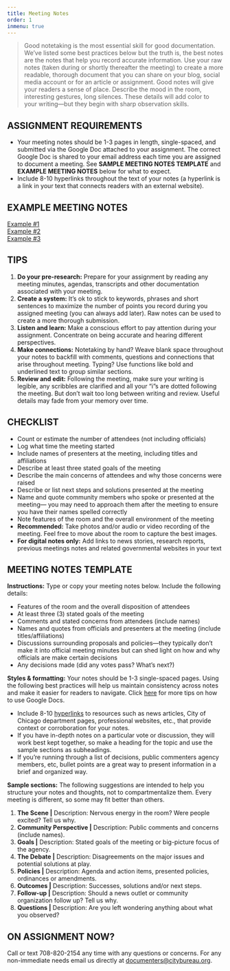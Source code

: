 ```yaml
---
title: Meeting Notes
order: 1
inmenu: true
---
```

> Good notetaking is the most essential skill for good documentation. We’ve listed some best practices below but the truth is, the best notes are the notes that help you record accurate information. Use your raw notes (taken during or shortly thereafter the meeting) to create a more readable, thorough document that you can share on your blog, social media account or for an article or assignment. Good notes will give your readers a sense of place. Describe the mood in the room, interesting gestures, long silences. These details will add color to your writing—but they begin with sharp observation skills.

## ASSIGNMENT REQUIREMENTS

* Your meeting notes should be 1-3 pages in length, single-spaced, and submitted via the Google Doc attached to your assignment. The correct Google Doc is shared to your email address each time you are assigned to document a meeting. See **SAMPLE MEETING NOTES TEMPLATE** and **EXAMPLE MEETING NOTES** below for what to expect.
* Include 8-10 hyperlinks throughout the text of your notes (a hyperlink is a link in your text that connects readers with an external website).

## EXAMPLE MEETING NOTES

[Example #1](https://docs.google.com/document/d/13J_QM7jRxJos1ggWHFa_iQeA9-f0svK4r79TCxAhfBs/edit)\
[Example #2](https://docs.google.com/document/u/2/d/1FLbPcEiXfvcL6N3yiLkRNhU6J1BIerfUsTtMAqupQD0/edit)\
[Example #3](https://docs.google.com/document/d/1a-7ZLD716WpanGa-DqyhPdrA9WeBAUkhs_16K8DePS0/edit?usp=sharing)

## TIPS

1. **Do your pre-research:** Prepare for your assignment by reading any meeting minutes, agendas, transcripts and other documentation associated with your meeting.
2. **Create a system:** It’s ok to stick to keywords, phrases and short sentences to maximize the number of points you record during you assigned meeting (you can always add later). Raw notes can be used to create a more thorough submission.
3. **Listen and learn:** Make a conscious effort to pay attention during your assignment. Concentrate on being accurate and hearing different perspectives. 
4. **Make connections:** Notetaking by hand? Weave blank space throughout your notes to backfill with comments, questions and connections that arise throughout meeting. Typing? Use functions like bold and underlined text to group similar sections.
5. **Review and edit:** Following the meeting, make sure your writing is legible, any scribbles are clarified and all your “i”s are dotted following the meeting. But don’t wait too long between writing and review. Useful details may fade from your memory over time.

## CHECKLIST

* Count or estimate the number of attendees (not including officials)
* Log what time the meeting started
* Include names of presenters at the meeting, including titles and affiliations
* Describe at least three stated goals of the meeting
* Describe the main concerns of attendees and why those concerns were raised
* Describe or list next steps and solutions presented at the meeting
* Name and quote community members who spoke or presented at the meeting— you may need to approach them after the meeting to ensure you have their names spelled correctly
* Note features of the room and the overall environment of the meeting
* **Recommended:** Take photos and/or audio or video recording of the meeting. Feel free to move about the room to capture the best images.
* **For digital notes only:** Add links to news stories, research reports, previous meetings notes and related governmental websites in your text

## MEETING NOTES TEMPLATE

**Instructions:** Type or copy your meeting notes below. Include the following details:

* Features of the room and the overall disposition of attendees
* At least three (3) stated goals of the meeting
* Comments and stated concerns from attendees (include names)
* Names and quotes from officials and presenters at the meeting (include titles/affiliations)
* Discussions surrounding proposals and policies—they typically don’t make it into official meeting minutes but can shed light on how and why officials are make certain decisions
* Any decisions made (did any votes pass? What’s next?)

**Styles & formatting:** Your notes should be 1-3 single-spaced pages. Using the following best practices will help us maintain consistency across notes and make it easier for readers to navigate. Click [here](https://support.google.com/docs/topic/9046002?hl=en&ref_topic=1382883) for more tips on how to use Google Docs.

* Include 8-10 [hyperlinks](https://support.google.com/docs/answer/45893?co=GENIE.Platform%3DDesktop&hl=en) to resources such as news articles, City of Chicago department pages, professional websites, etc., that provide context or corroboration for your notes.
* If you have in-depth notes on a particular vote or discussion, they will work best kept together, so make a heading for the topic and use the sample sections as subheadings.
* If you’re running through a list of decisions, public commenters agency members, etc, bullet points are a great way to present information in a brief and organized way.

**Sample sections:** The following suggestions are intended to help you structure your notes and thoughts, not to compartmentalize them. Every meeting is different, so some may fit better than others.

1. **The Scene |** Description: Nervous energy in the room? Were people excited? Tell us why.
2. **Community Perspective |** Description: Public comments and concerns (include names).
3. **Goals |** Description: Stated goals of the meeting or big-picture focus of the agency.
4. **The Debate |** Description: Disagreements on the major issues and potential solutions at play.
5. **Policies |** Description: Agenda and action items, presented policies, ordinances or amendments.
6. **Outcomes |** Description: Successes, solutions and/or next steps.
7. **Follow-up |** Description: Should a news outlet or community organization follow up? Tell us why.
8. **Questions |** Description: Are you left wondering anything about what you observed?

## ON ASSIGNMENT NOW?

Call or text 708-820-2154 any time with any questions or concerns. For any non-immediate needs email us directly at documenters@citybureau.org.
